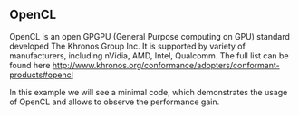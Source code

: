 OpenCL
------

OpenCL is an open GPGPU (General Purpose computing on GPU) standard developed The Khronos Group Inc. It is supported by variety of manufacturers, including nVidia, AMD, Intel, Qualcomm. The full list can be found here http://www.khronos.org/conformance/adopters/conformant-products#opencl

In this example we will see a minimal code, which demonstrates the usage of OpenCL and allows to observe the performance gain.

